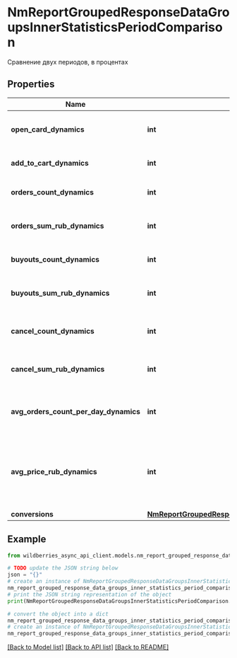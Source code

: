 # NmReportGroupedResponseDataGroupsInnerStatisticsPeriodComparison

Сравнение двух периодов, в процентах

## Properties

Name | Type | Description | Notes
------------ | ------------- | ------------- | -------------
**open_card_dynamics** | **int** | Динамика переходов в карточку товара | [optional] 
**add_to_cart_dynamics** | **int** | Динамика добавлений в корзину | [optional] 
**orders_count_dynamics** | **int** | Динамика количества заказов | [optional] 
**orders_sum_rub_dynamics** | **int** | Динамика суммы заказов, рублей | [optional] 
**buyouts_count_dynamics** | **int** | Динамика выкупов, штук | [optional] 
**buyouts_sum_rub_dynamics** | **int** | Динамика суммы выкупов, рублей | [optional] 
**cancel_count_dynamics** | **int** | Динамика отмен товаров, штук | [optional] 
**cancel_sum_rub_dynamics** | **int** | Динамика сумм отмен товаров, рублей | [optional] 
**avg_orders_count_per_day_dynamics** | **int** | Динамика среднего количества заказов в день | [optional] 
**avg_price_rub_dynamics** | **int** | Динамика средней цены на товары. Учитываются скидки для акций и WB скидка.  | [optional] 
**conversions** | [**NmReportGroupedResponseDataGroupsInnerStatisticsPeriodComparisonConversions**](NmReportGroupedResponseDataGroupsInnerStatisticsPeriodComparisonConversions.md) |  | [optional] 

## Example

```python
from wildberries_async_api_client.models.nm_report_grouped_response_data_groups_inner_statistics_period_comparison import NmReportGroupedResponseDataGroupsInnerStatisticsPeriodComparison

# TODO update the JSON string below
json = "{}"
# create an instance of NmReportGroupedResponseDataGroupsInnerStatisticsPeriodComparison from a JSON string
nm_report_grouped_response_data_groups_inner_statistics_period_comparison_instance = NmReportGroupedResponseDataGroupsInnerStatisticsPeriodComparison.from_json(json)
# print the JSON string representation of the object
print(NmReportGroupedResponseDataGroupsInnerStatisticsPeriodComparison.to_json())

# convert the object into a dict
nm_report_grouped_response_data_groups_inner_statistics_period_comparison_dict = nm_report_grouped_response_data_groups_inner_statistics_period_comparison_instance.to_dict()
# create an instance of NmReportGroupedResponseDataGroupsInnerStatisticsPeriodComparison from a dict
nm_report_grouped_response_data_groups_inner_statistics_period_comparison_from_dict = NmReportGroupedResponseDataGroupsInnerStatisticsPeriodComparison.from_dict(nm_report_grouped_response_data_groups_inner_statistics_period_comparison_dict)
```
[[Back to Model list]](../README.md#documentation-for-models) [[Back to API list]](../README.md#documentation-for-api-endpoints) [[Back to README]](../README.md)


